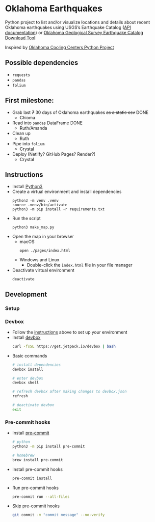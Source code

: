 # Oklahoma Earthquakes

Python project to list and/or visualize locations and details about recent Oklahoma earthquakes using USGS’s Earthquake Catalog ([API documentation](https://earthquake.usgs.gov/fdsnws/event/1/)) or [Oklahoma Geological Survey Earthquake Catalog Download Tool](https://ogsweb.ou.edu/eq_catalog/)

Inspired by [Oklahoma Cooling Centers Python Project](https://github.com/alex-code4okc/oklahoma_cooling_centers_python)

## Possible dependencies

* `requests`
* `pandas`
* `folium`

## First milestone:

* Grab last ~~7~~ 30 days of Oklahoma earthquakes ~~as a static csv~~ DONE
  * Chioma
* Read into `pandas` DataFrame DONE
  * Ruth/Amanda
* Clean up
  * Ruth
* Pipe into `folium`
  * Crystal
* Deploy (Netlify? GitHub Pages? Render?)
  * Crystal

## Instructions

* Install [Python3](https://www.python.org/downloads/)
* Create a virtual environment and install dependencies
    ```shell
    python3 -m venv .venv
    source .venv/bin/activate
    python3 -m pip install -r requirements.txt
    ```
* Run the script
    ```shell
    python3 make_map.py
    ```
* Open the map in your browser
  * macOS
    ```shell
    open ./pages/index.html
    ```
  * Windows and Linux
    * Double-click the `index.html` file in your file manager
* Deactivate virtual environment
    ```shell
    deactivate
    ```

## Development

### Setup

### Devbox

* Follow the [instructions](#instructions) above to set up your environment
* Install [devbox](https://www.jetpack.io/devbox/docs/quickstart/)
    ```bash
    curl -fsSL https://get.jetpack.io/devbox | bash
    ```
* Basic commands
    ```bash
    # install dependencies
    devbox install

    # enter devbox
    devbox shell

    # refresh devbox after making changes to devbox.json
    refresh

    # deactivate devbox
    exit
    ```

### Pre-commit hooks

* Install [pre-commit](https://pre-commit.com/#install)
    ```bash
    # python
    python3 -m pip install pre-commit

    # homebrew
    brew install pre-commit
    ```
* Install pre-commit hooks
    ```bash
    pre-commit install
    ```
* Run pre-commit hooks
    ```bash
    pre-commit run --all-files
    ```
* Skip pre-commit hooks
    ```bash
    git commit -m "commit message" --no-verify
    ```
